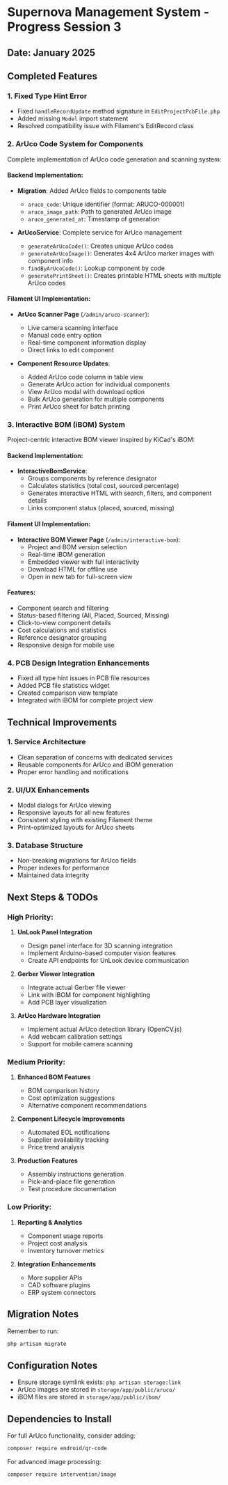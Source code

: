 # Supernova Management System - Progress Session 3

## Date: January 2025

## Completed Features

### 1. Fixed Type Hint Error
- Fixed `handleRecordUpdate` method signature in `EditProjectPcbFile.php`
- Added missing `Model` import statement
- Resolved compatibility issue with Filament's EditRecord class

### 2. ArUco Code System for Components
Complete implementation of ArUco code generation and scanning system:

#### Backend Implementation:
- **Migration**: Added ArUco fields to components table
  - `aruco_code`: Unique identifier (format: ARUCO-000001)
  - `aruco_image_path`: Path to generated ArUco image
  - `aruco_generated_at`: Timestamp of generation

- **ArUcoService**: Complete service for ArUco management
  - `generateArUcoCode()`: Creates unique ArUco codes
  - `generateArUcoImage()`: Generates 4x4 ArUco marker images with component info
  - `findByArUcoCode()`: Lookup component by code
  - `generatePrintSheet()`: Creates printable HTML sheets with multiple ArUco codes

#### Filament UI Implementation:
- **ArUco Scanner Page** (`/admin/aruco-scanner`):
  - Live camera scanning interface
  - Manual code entry option
  - Real-time component information display
  - Direct links to edit component

- **Component Resource Updates**:
  - Added ArUco code column in table view
  - Generate ArUco action for individual components
  - View ArUco modal with download option
  - Bulk ArUco generation for multiple components
  - Print ArUco sheet for batch printing

### 3. Interactive BOM (iBOM) System
Project-centric interactive BOM viewer inspired by KiCad's iBOM:

#### Backend Implementation:
- **InteractiveBomService**: 
  - Groups components by reference designator
  - Calculates statistics (total cost, sourced percentage)
  - Generates interactive HTML with search, filters, and component details
  - Links component status (placed, sourced, missing)

#### Filament UI Implementation:
- **Interactive BOM Viewer Page** (`/admin/interactive-bom`):
  - Project and BOM version selection
  - Real-time iBOM generation
  - Embedded viewer with full interactivity
  - Download HTML for offline use
  - Open in new tab for full-screen view

#### Features:
- Component search and filtering
- Status-based filtering (All, Placed, Sourced, Missing)
- Click-to-view component details
- Cost calculations and statistics
- Reference designator grouping
- Responsive design for mobile use

### 4. PCB Design Integration Enhancements
- Fixed all type hint issues in PCB file resources
- Added PCB file statistics widget
- Created comparison view template
- Integrated with iBOM for complete project view

## Technical Improvements

### 1. Service Architecture
- Clean separation of concerns with dedicated services
- Reusable components for ArUco and iBOM generation
- Proper error handling and notifications

### 2. UI/UX Enhancements
- Modal dialogs for ArUco viewing
- Responsive layouts for all new features
- Consistent styling with existing Filament theme
- Print-optimized layouts for ArUco sheets

### 3. Database Structure
- Non-breaking migrations for ArUco fields
- Proper indexes for performance
- Maintained data integrity

## Next Steps & TODOs

### High Priority:
1. **UnLook Panel Integration**
   - Design panel interface for 3D scanning integration
   - Implement Arduino-based computer vision features
   - Create API endpoints for UnLook device communication

2. **Gerber Viewer Integration**
   - Integrate actual Gerber file viewer
   - Link with iBOM for component highlighting
   - Add PCB layer visualization

3. **ArUco Hardware Integration**
   - Implement actual ArUco detection library (OpenCV.js)
   - Add webcam calibration settings
   - Support for mobile camera scanning

### Medium Priority:
1. **Enhanced BOM Features**
   - BOM comparison history
   - Cost optimization suggestions
   - Alternative component recommendations

2. **Component Lifecycle Improvements**
   - Automated EOL notifications
   - Supplier availability tracking
   - Price trend analysis

3. **Production Features**
   - Assembly instructions generation
   - Pick-and-place file generation
   - Test procedure documentation

### Low Priority:
1. **Reporting & Analytics**
   - Component usage reports
   - Project cost analysis
   - Inventory turnover metrics

2. **Integration Enhancements**
   - More supplier APIs
   - CAD software plugins
   - ERP system connectors

## Migration Notes
Remember to run:
```bash
php artisan migrate
```

## Configuration Notes
- Ensure storage symlink exists: `php artisan storage:link`
- ArUco images are stored in `storage/app/public/aruco/`
- iBOM files are stored in `storage/app/public/ibom/`

## Dependencies to Install
For full ArUco functionality, consider adding:
```bash
composer require endroid/qr-code
```

For advanced image processing:
```bash
composer require intervention/image
```